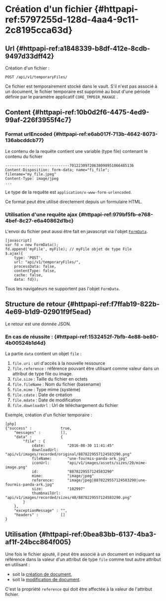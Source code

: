 # Création d'un fichier  {#httpapi-ref:5797255d-128d-4aa4-9c11-2c8195cca63d}

## Url {#httpapi-ref:a1848339-b8df-412e-8cdb-9497d33dff42}

Création d'un fichier
:  

    POST /api/v1/temporaryFiles/

Ce fichier est temporairement stocké dans le vault.  S'il n'est pas associé à un
document, le fichier temporaire est supprimé au bout d'une période définie par
le  paramètre applicatif `CORE_TMPDIR_MAXAGE` .

## Content {#httpapi-ref:10b0d2f6-4475-4ed9-99af-226f3955f4c7}

### Format urlEncoded {#httpapi-ref:e6ab017f-713b-4642-8073-136abcddcb77}

Le contenu de la requête contient une variable (type file) contenant le contenu
du fichier

    -----------------------------70122309720638098951066485136 
    Content-Disposition: form-data; name="fi_file"; filename="my_file.jpeg" 
    Content-Type: image/jpeg
    ...

Le type de la requête est `application/x-www-form-urlencoded`.

<span class="flag inline nota-bene"></span> Ce format peut être utilisé directement depuis un formulaire HTML.

### Utilisation d'une requête ajax {#httpapi-ref:979bf5fb-e768-4bef-8c27-e6a40862d1bc}

L'envoi du fichier peut aussi être fait en javascript via l'objet
[`FormData`][formData].

    [javascript]
    var fd = new FormData();
    fd.append('myFile', myFile); // myFile objet de type File
    $.ajax({
        type: 'POST',
        url: "api/v1/temporaryFiles/",
        processData: false,
        contentType: false,
        cache: false,
        data: fd});

<span class="flag inline nota-bene"></span> Tous les navigateurs ne supportent
pas l'objet `FormData`.

## Structure de retour {#httpapi-ref:f7ffab19-822b-4e69-b1d9-02901f9f5ead}

Le retour est une donnée JSON.

### En cas de réussite : {#httpapi-ref:1532452f-7bfb-4e88-be80-4b00524b1d4d}

La partie `data` contient un objet `file` :


1.  `file.uri` : uri d'accès à la nouvelle ressource
1.  `file.reference` : référence pouvant être utilisant comme valeur
     dans un attribut de type file ou  image. 
1.  `file.size` : Taille du fichier en octets
1.  `file.fileName` : Nom du fichier (basename)
1.  `file.mime` : Type mime (système)
1.  `file.cdate` : Date de création
1.  `file.mdate` : Date de modification
1.  `file.downloadUrl` : Url de téléchargement du fichier

Exemple, création d'un fichier temporaire
:   

    [php]
    {"success" :             true,
        "messages" :         [],
        "data" :             {
            "file" : {
                cdate:          "2016-08-30 11:41:45"
                downloadUrl:    "api/v1/images/recorded/original/8878229557124583290.png"
                fileName:       "une-fourmis-panda-ark.jpg"
                iconUrl:        "api/v1/images/assets/sizes/20/mime-image.png"
                id:             "8878229557124583290"
                mime:           "image/jpeg"
                reference:      "image/jpeg|8878229557124583290|une-fourmis-panda-ark.jpg"
                size:           "102997"
                thumbnailUrl:   "api/v1/images/recorded/sizes/48/8878229557124583290.png"
            }
        },
        "exceptionMessage" : "",
        "headers" :          []
    }

## Utilisation {#httpapi-ref:0bea83bb-6137-4ba3-af1f-24bcc864f005}

Une fois le fichier ajouté, il peut être associé à un document en indiquant sa
référence dans la valeur d'un attribut de type `file` comme tout autre attribut
en utilisant :

*  soit la [création de document][create_document], 
*  soit la [modification de document][update_doc].

C'est la propriété `reference` qui doit être affectée à la valeur de l'attribut
fichier.

[update_doc]: #httpapi-ref:db2cb01a-7325-4f78-8cec-ceac9858caf2
[create_document]: #httpapi-ref:e769b476-0033-407c-b453-4e8466e09975
[formData]:     https://developer.mozilla.org/en-US/docs/Web/Guide/Using_FormData_Objects "Utiliser les objets FormData"